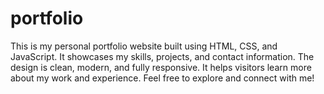 # portfolio
This is my personal portfolio website built using HTML, CSS, and JavaScript. It showcases my skills, projects, and contact information. The design is clean, modern, and fully responsive. It helps visitors learn more about my work and experience. Feel free to explore and connect with me!
